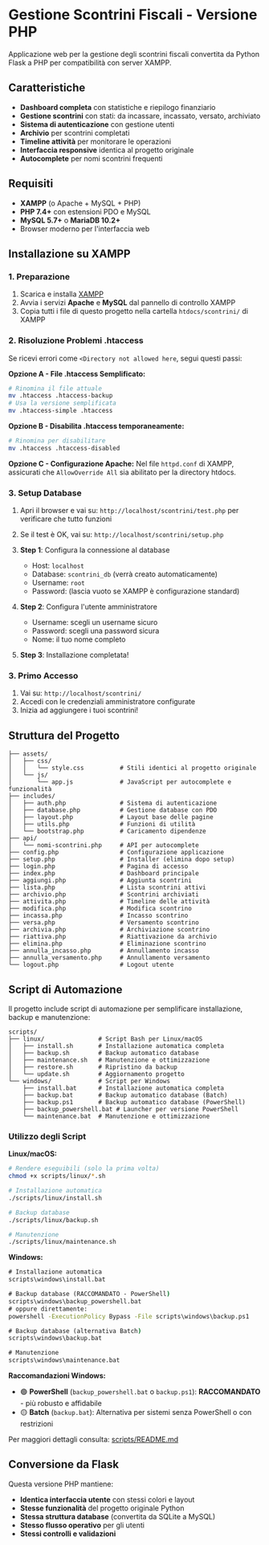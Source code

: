 # Gestione Scontrini Fiscali - Versione PHP

Applicazione web per la gestione degli scontrini fiscali convertita da Python Flask a PHP per compatibilità con server XAMPP.

## Caratteristiche

- **Dashboard completa** con statistiche e riepilogo finanziario
- **Gestione scontrini** con stati: da incassare, incassato, versato, archiviato
- **Sistema di autenticazione** con gestione utenti
- **Archivio** per scontrini completati
- **Timeline attività** per monitorare le operazioni
- **Interfaccia responsive** identica al progetto originale
- **Autocomplete** per nomi scontrini frequenti

## Requisiti

- **XAMPP** (o Apache + MySQL + PHP)
- **PHP 7.4+** con estensioni PDO e MySQL
- **MySQL 5.7+** o **MariaDB 10.2+**
- Browser moderno per l'interfaccia web

## Installazione su XAMPP

### 1. Preparazione

1. Scarica e installa [XAMPP](https://www.apachefriends.org/download.html)
2. Avvia i servizi **Apache** e **MySQL** dal pannello di controllo XAMPP
3. Copia tutti i file di questo progetto nella cartella `htdocs/scontrini/` di XAMPP

### 2. Risoluzione Problemi .htaccess

Se ricevi errori come `<Directory not allowed here`, segui questi passi:

**Opzione A - File .htaccess Semplificato:**
```bash
# Rinomina il file attuale
mv .htaccess .htaccess-backup
# Usa la versione semplificata
mv .htaccess-simple .htaccess
```

**Opzione B - Disabilita .htaccess temporaneamente:**
```bash
# Rinomina per disabilitare
mv .htaccess .htaccess-disabled
```

**Opzione C - Configurazione Apache:**
Nel file `httpd.conf` di XAMPP, assicurati che `AllowOverride All` sia abilitato per la directory htdocs.

### 3. Setup Database

1. Apri il browser e vai su: `http://localhost/scontrini/test.php` per verificare che tutto funzioni
2. Se il test è OK, vai su: `http://localhost/scontrini/setup.php`
3. **Step 1**: Configura la connessione al database
   - Host: `localhost`
   - Database: `scontrini_db` (verrà creato automaticamente)
   - Username: `root`
   - Password: (lascia vuoto se XAMPP è configurazione standard)

3. **Step 2**: Configura l'utente amministratore
   - Username: scegli un username sicuro
   - Password: scegli una password sicura
   - Nome: il tuo nome completo

4. **Step 3**: Installazione completata!

### 3. Primo Accesso

1. Vai su: `http://localhost/scontrini/`
2. Accedi con le credenziali amministratore configurate
3. Inizia ad aggiungere i tuoi scontrini!

## Struttura del Progetto

```
├── assets/
│   ├── css/
│   │   └── style.css          # Stili identici al progetto originale
│   └── js/
│       └── app.js             # JavaScript per autocomplete e funzionalità
├── includes/
│   ├── auth.php               # Sistema di autenticazione
│   ├── database.php           # Gestione database con PDO
│   ├── layout.php             # Layout base delle pagine
│   ├── utils.php              # Funzioni di utilità
│   └── bootstrap.php          # Caricamento dipendenze
├── api/
│   └── nomi-scontrini.php     # API per autocomplete
├── config.php                 # Configurazione applicazione
├── setup.php                  # Installer (elimina dopo setup)
├── login.php                  # Pagina di accesso
├── index.php                  # Dashboard principale
├── aggiungi.php               # Aggiunta scontrini
├── lista.php                  # Lista scontrini attivi
├── archivio.php               # Scontrini archiviati
├── attivita.php               # Timeline delle attività
├── modifica.php               # Modifica scontrino
├── incassa.php                # Incasso scontrino
├── versa.php                  # Versamento scontrino
├── archivia.php               # Archiviazione scontrino
├── riattiva.php               # Riattivazione da archivio
├── elimina.php                # Eliminazione scontrino
├── annulla_incasso.php        # Annullamento incasso
├── annulla_versamento.php     # Annullamento versamento
└── logout.php                 # Logout utente
```

## Script di Automazione

Il progetto include script di automazione per semplificare installazione, backup e manutenzione:

```
scripts/
├── linux/               # Script Bash per Linux/macOS
│   ├── install.sh       # Installazione automatica completa
│   ├── backup.sh        # Backup automatico database
│   ├── maintenance.sh   # Manutenzione e ottimizzazione
│   ├── restore.sh       # Ripristino da backup
│   └── update.sh        # Aggiornamento progetto
└── windows/             # Script per Windows
    ├── install.bat      # Installazione automatica completa  
    ├── backup.bat       # Backup automatico database (Batch)
    ├── backup.ps1       # Backup automatico database (PowerShell)
    ├── backup_powershell.bat # Launcher per versione PowerShell
    └── maintenance.bat  # Manutenzione e ottimizzazione
```

### Utilizzo degli Script

**Linux/macOS:**
```bash
# Rendere eseguibili (solo la prima volta)
chmod +x scripts/linux/*.sh

# Installazione automatica
./scripts/linux/install.sh

# Backup database
./scripts/linux/backup.sh

# Manutenzione
./scripts/linux/maintenance.sh
```

**Windows:**
```cmd
# Installazione automatica
scripts\windows\install.bat

# Backup database (RACCOMANDATO - PowerShell)
scripts\windows\backup_powershell.bat
# oppure direttamente:
powershell -ExecutionPolicy Bypass -File scripts\windows\backup.ps1

# Backup database (alternativa Batch)
scripts\windows\backup.bat

# Manutenzione
scripts\windows\maintenance.bat
```

**Raccomandazioni Windows:**
- 🟢 **PowerShell** (`backup_powershell.bat` o `backup.ps1`): **RACCOMANDATO** - più robusto e affidabile
- 🟡 **Batch** (`backup.bat`): Alternativa per sistemi senza PowerShell o con restrizioni

Per maggiori dettagli consulta: [scripts/README.md](scripts/README.md)

## Conversione da Flask

Questa versione PHP mantiene:
- **Identica interfaccia utente** con stessi colori e layout
- **Stesse funzionalità** del progetto originale Python
- **Stessa struttura database** (convertita da SQLite a MySQL)
- **Stesso flusso operativo** per gli utenti
- **Stessi controlli e validazioni**
